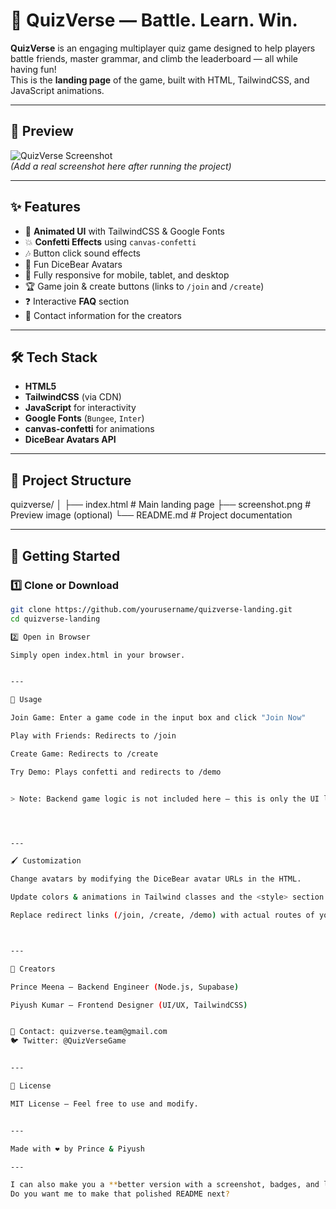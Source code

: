 # 🚀 QuizVerse — Battle. Learn. Win.

**QuizVerse** is an engaging multiplayer quiz game designed to help players battle friends, master grammar, and climb the leaderboard — all while having fun!  
This is the **landing page** of the game, built with HTML, TailwindCSS, and JavaScript animations.

---

## 📸 Preview
![QuizVerse Screenshot](screenshot.png)  
*(Add a real screenshot here after running the project)*

---

## ✨ Features
- 🎨 **Animated UI** with TailwindCSS & Google Fonts
- 💥 **Confetti Effects** using `canvas-confetti`
- 🎶 Button click sound effects
- 👾 Fun DiceBear Avatars
- 📱 Fully responsive for mobile, tablet, and desktop
- 🏆 Game join & create buttons (links to `/join` and `/create`)
- ❓ Interactive **FAQ** section
- 💌 Contact information for the creators

---

## 🛠️ Tech Stack
- **HTML5**
- **TailwindCSS** (via CDN)
- **JavaScript** for interactivity
- **Google Fonts** (`Bungee`, `Inter`)
- **canvas-confetti** for animations
- **DiceBear Avatars API**

---

## 📂 Project Structure

quizverse/ │ ├── index.html          # Main landing page ├── screenshot.png      # Preview image (optional) └── README.md           # Project documentation

---

## 🚀 Getting Started

### 1️⃣ Clone or Download
```bash
git clone https://github.com/yourusername/quizverse-landing.git
cd quizverse-landing

2️⃣ Open in Browser

Simply open index.html in your browser.


---

🎯 Usage

Join Game: Enter a game code in the input box and click "Join Now"

Play with Friends: Redirects to /join

Create Game: Redirects to /create

Try Demo: Plays confetti and redirects to /demo


> Note: Backend game logic is not included here — this is only the UI landing page.




---

🖌️ Customization

Change avatars by modifying the DiceBear avatar URLs in the HTML.

Update colors & animations in Tailwind classes and the <style> section.

Replace redirect links (/join, /create, /demo) with actual routes of your app.



---

👑 Creators

Prince Meena — Backend Engineer (Node.js, Supabase)

Piyush Kumar — Frontend Designer (UI/UX, TailwindCSS)


📧 Contact: quizverse.team@gmail.com
🐦 Twitter: @QuizVerseGame


---

📜 License

MIT License — Feel free to use and modify.


---

Made with ❤️ by Prince & Piyush

---

I can also make you a **better version with a screenshot, badges, and live demo link** so it looks like a real GitHub project page.  
Do you want me to make that polished README next?

